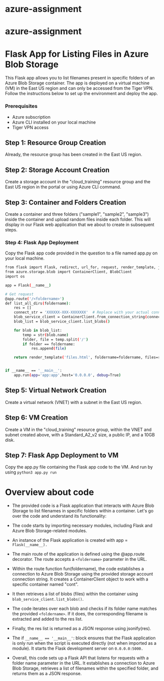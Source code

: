 # azure-assignment
# azure-assignment

# Flask App for Listing Files in Azure Blob Storage
This Flask app allows you to list filenames present in specific folders of an Azure Blob Storage container. The app is deployed on a virtual machine (VM) in the East US region and can only be accessed from the Tiger VPN. Follow the instructions below to set up the environment and deploy the app.

### Prerequisites
- Azure subscription
- Azure CLI installed on your local machine
- Tiger VPN access

## Step 1: Resource Group Creation
Already, the resource group has been created in the East US region.

## Step 2: Storage Account Creation
Create a storage account in the "cloud_training" resource group and the East US region in the portal or using Azure CLI command.

## Step 3: Container and Folders Creation
Create a container and three folders ("sample1", "sample2", "sample3") inside the container and upload random files inside each folder. This will display in our Flask web application that we about to create in subsequent steps.

### Step 4: Flask App Deployment
Copy the Flask app code provided in the question to a file named app.py on your local machine.

```sh
from flask import Flask, redirect, url_for, request, render_template, jsonify
from azure.storage.blob import ContainerClient, BlobClient
import os

app = Flask(__name__)

# Get request
@app.route('/<foldername>')
def list_all_dirs(foldername):
    res = []
    connect_str = 'XXXXXX-XXX-XXXXXXX'  # Replace with your actual connection string
    blob_service_client = ContainerClient.from_connection_string(connect_str, container_name="saran-input")
    blob_list = blob_service_client.list_blobs()

    for blob in blob_list:
        temp = str(blob.name)
        folder, file = temp.split('/')
        if folder == foldername:
            res.append(file)

    return render_template('files.html', foldername=foldername, files=res)


if __name__ == '__main__':
    app.run(app='app:app',host='0.0.0.0', debug=True)
```

## Step 5: Virtual Network Creation
Create a virtual network (VNET) with a subnet in the East US region.

## Step 6: VM Creation
Create a VM in the "cloud_training" resource group, within the VNET and subnet created above, with a Standard_A2_v2 size, a public IP, and a 10GB disk. 

## Step 7: Flask App Deployment to VM
Copy the app.py file containing the Flask app code to the VM. And run by using ```python3 app.py run```

# Overview about code
 - The provided code is a Flask application that interacts with Azure Blob Storage to list filenames in specific folders within a container. Let's go over the code and understand its functionality:

- The code starts by importing necessary modules, including Flask and Azure Blob Storage-related modules.

- An instance of the Flask application is created with app = ```Flask(__name__).```

- The main route of the application is defined using the @app.route decorator. The route accepts a ```<foldername>``` parameter in the URL.

- Within the route function fun(foldername), the code establishes a connection to Azure Blob Storage using the provided storage account connection string. It creates a ContainerClient object to work with a specific container named "cont".

- It then retrieves a list of blobs (files) within the container using ```blob_service_client.list_blobs()```.

- The code iterates over each blob and checks if its folder name matches the provided ```<foldername>```. If it does, the corresponding filename is extracted and added to the res list.

- Finally, the res list is returned as a JSON response using jsonify(res).

- The if ```__name__ == '__main__'```: block ensures that the Flask application is only run when the script is executed directly (not when imported as a module). It starts the Flask development server on ```0.0.0.0:5000.```

- Overall, this code sets up a Flask API that listens for requests with a folder name parameter in the URL. It establishes a connection to Azure Blob Storage, retrieves a list of filenames within the specified folder, and returns them as a JSON response.
